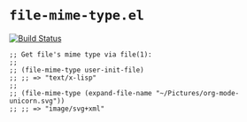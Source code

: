 # `file-mime-type.el`
[![Build Status](https://travis-ci.org/xuchunyang/file-mime-type.el.svg?branch=master)](https://travis-ci.org/xuchunyang/file-mime-type.el)

<!-- Commentary starts here -->

    ;; Get file's mime type via file(1):
    ;;
    ;; (file-mime-type user-init-file)
    ;; ;; => "text/x-lisp"
    ;;
    ;; (file-mime-type (expand-file-name "~/Pictures/org-mode-unicorn.svg"))
    ;; ;; => "image/svg+xml"

<!-- Commentary ends here-->
